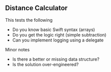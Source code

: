 ## Distance Calculator

This tests the following

* Do you know basic Swift syntax (arrays)
* Do you get the logic right (simple subtraction)
* Can you implement logging using a delegate

Minor notes

* Is there a better or missing data structure?
* Is the solution over-engineered?